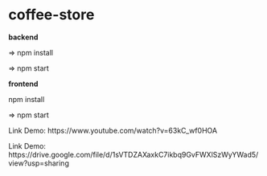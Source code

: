 # coffee-store

<strong>backend</strong>
<p>=> npm install</p>
<p>=> npm start</p>

<strong>frontend</strong>
<p>npm install</p>
<p>=> npm start</p>

<p>Link Demo: https://www.youtube.com/watch?v=63kC_wf0HOA</p>
<p>Link Demo: https://drive.google.com/file/d/1sVTDZAXaxkC7ikbq9GvFWXlSzWyYWad5/view?usp=sharing</p>
